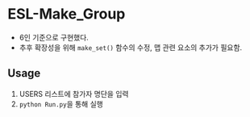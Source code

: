 # ESL-Make_Group

- 6인 기준으로 구현했다.
- 추후 확장성을 위해 ``make_set()`` 함수의 수정, 맵 관련 요소의 추가가 필요함.

## Usage

1. USERS 리스트에 참가자 명단을 입력
2. ``python Run.py``을 통해 실행
